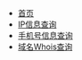 * [首页](/)
* [IP信息查询](/v1/ip/query)
* [手机号信息查询](/v1/phonenumber/query)
* [域名Whois查询](/v1/domain/whois)